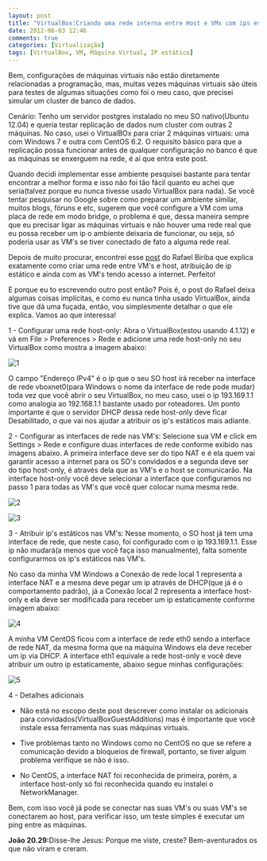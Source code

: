 ```yaml
---
layout: post
title: "VirtualBox:Criando uma rede interna entre Host e VMs com ips estáticos"
date: 2012-06-03 12:46
comments: true
categories: [Virtualização]
tags: [VirtualBox, VM, Máquina Virtual, IP estático]
---
```


[1]: /images/2012-06-03-virtualbox-criando-uma-rede-interna-entre-host-e-vms/passo_1.png "Host-only"
[2]: /images/2012-06-03-virtualbox-criando-uma-rede-interna-entre-host-e-vms/passo_2_a.png "Rede NAT"
[3]: /images/2012-06-03-virtualbox-criando-uma-rede-interna-entre-host-e-vms/passo_2_b.png "Rede Host-only"
[4]: /images/2012-06-03-virtualbox-criando-uma-rede-interna-entre-host-e-vms/passo_3_a.png "Rede local Windows"
[5]: /images/2012-06-03-virtualbox-criando-uma-rede-interna-entre-host-e-vms/passo_3_b.png "Redes CentOS"

Bem, configurações de máquinas virtuais não estão diretamente relacionadas a programação, mas, muitas vezes máquinas virtuais são úteis para testes de algumas situações como foi o meu caso, que precisei simular um cluster de banco de dados.

Cenário: Tenho um servidor postgres instalado no meu SO nativo(Ubuntu 12.04) e queria testar replicação de dados num cluster com outras 2 máquinas. No caso, usei o VirtualBOx para criar 2 máquinas virtuais: uma com Windows 7 e outra com CentOS 6.2. O requisito básico para que a replicação possa funcionar antes de qualquer configuração no banco é que as máquinas se enxerguem na rede, é aí que entra este post.

Quando decidi implementar esse ambiente pesquisei bastante para tentar encontrar a melhor forma e isso não foi tão fácil quanto eu achei que seria(talvez porque eu nunca tivesse usado VirtualBox para nada). Se você tentar pesquisar no Google sobre como preparar um ambiente similar, muitos blogs, fóruns e etc, sugerem que você configure a VM com uma placa de rede em modo bridge, o problema é que, dessa maneira sempre que eu precisar ligar as máquinas virtuais e não houver uma rede real que eu possa receber um ip o ambiente deixaria de funcionar, ou seja, só poderia usar as VM's se tiver conectado de fato a alguma rede real.

Depois de muito procurar, encontrei esse <a href="http://www.rafaelbiriba.com/2010/02/22/virtualbox-vms-com-ips-estaticos-e-internet-de-maneira-simples.html" target="_blank" title="Rafael Biriba">post</a> do Rafael Biriba que explica exatamente como criar uma rede entre VM's e host, atribuição de ip estático e ainda com as VM's tendo acesso a internet. Perfeito!

E porque eu to escrevendo outro post então? Pois é, o post do Rafael deixa algumas coisas implícitas, e como eu nunca tinha usado VirtualBox, ainda tive que dá uma fuçada, então, vou simplesmente detalhar o que ele explica. Vamos ao que interessa!

1 - Configurar uma rede host-only: Abra o VirtualBox(estou usando 4.1.12) e vá em File > Preferences > Rede e adicione uma rede host-only no seu VirtualBox como mostra a imagem abaixo:

![1]

O campo "Endereço IPv4" é o ip que o seu SO host irá receber na interface de rede vboxnet0(para Windows o nome da interface de rede pode mudar) toda vez que você abrir o seu VirtualBox, no meu caso, usei o ip 193.169.1.1 como analogia ao 192.168.1.1 bastante usado por roteadores. Um ponto importante é que o servidor DHCP dessa rede host-only deve ficar Desabilitado, o que vai nos ajudar a atribuir os ip's estáticos mais adiante.

2 - Configurar as interfaces de rede nas VM's: Selecione sua VM e click em Settings > Rede e configure duas interfaces de rede conforme exibido nas imagens abaixo. A primeira interface deve ser do tipo NAT e é ela quem vai garantir acesso a internet para os SO's convidados e a segunda deve ser do tipo host-only, é através dela que as VM's e o host se comunicarão. Na interface host-only você deve selecionar a interface que configuramos no passo 1 para todas as VM's que você quer colocar numa mesma rede.

![2]

![3]

3 - Atribuir ip's estáticos nas VM's: Nesse momento, o SO host já tem uma interface de rede, que neste caso, foi configurado com o ip 193.169.1.1. Esse ip não mudará(a menos que você faça isso manualmente), falta somente configurarmos os ip's estáticos nas VM's. 

No caso da minha VM Windows a Conexão de rede local 1 representa a interface NAT e a mesma deve pegar um ip através de DHCP(que já é o comportamento padrão), já a Conexão local 2 representa a interface host-only e ela deve ser modificada para receber um ip estaticamente conforme imagem abaixo:

![4]

A minha VM CentOS ficou com a interface de rede eth0 sendo a interface de rede NAT, da mesma forma que na máquina Windows ela deve receber um ip via DHCP. A interface eth1 equivale a rede host-only e você deve atribuir um outro ip estaticamente, abaixo segue minhas configurações:

![5]

4 - Detalhes adicionais

- Não está no escopo deste post descrever como instalar os adicionais para convidados(VirtualBoxGuestAdditions) mas é importante que você instale essa ferramenta nas suas máquinas virtuais.

- Tive problemas tanto no Windows como no CentOS no que se refere a comunicação devido a bloqueios de firewall, portanto, se tiver algum problema verifique se não é isso.

- No CentOS, a interface NAT foi reconhecida de primeira, porém, a interface host-only só foi reconhecida quando eu instalei o NetworkManager.

Bem, com isso você já pode se conectar nas suas VM's ou suas VM's se conectarem ao host, para verificar isso, um teste simples é executar um ping entre as máquinas.

<strong>João 20.29:</strong>Disse-lhe Jesus: Porque me viste, creste? Bem-aventurados os que não viram e creram.
